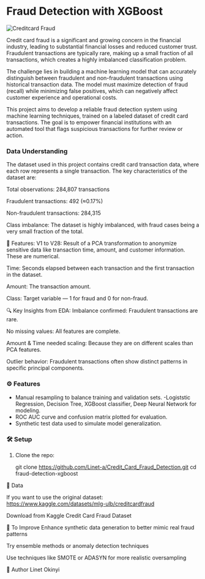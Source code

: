 # Fraud Detection with XGBoost

![Creditcard Fraud](https://media.licdn.com/dms/image/v2/C4E12AQGxNm7Bk_0iDQ/article-cover_image-shrink_720_1280/article-cover_image-shrink_720_1280/0/1630834609337?e=2147483647&v=beta&t=WSNr1rRZc4JV77escMP0MykuZibYY9BUCZkIzgO3WZA)

Credit card fraud is a significant and growing concern in the financial industry, leading to substantial financial losses and reduced customer trust. Fraudulent transactions are typically rare, making up a small fraction of all transactions, which creates a highly imbalanced classification problem.

The challenge lies in building a machine learning model that can accurately distinguish between fraudulent and non-fraudulent transactions using historical transaction data. The model must maximize detection of fraud (recall) while minimizing false positives, which can negatively affect customer experience and operational costs.

This project aims to develop a reliable fraud detection system using machine learning techniques, trained on a labeled dataset of credit card transactions. The goal is to empower financial institutions with an automated tool that flags suspicious transactions for further review or action.

### Data Understanding
The dataset used in this project contains credit card transaction data, where each row represents a single transaction. The key characteristics of the dataset are:

Total observations: 284,807 transactions

Fraudulent transactions: 492 (≈0.17%)

Non-fraudulent transactions: 284,315

Class imbalance: The dataset is highly imbalanced, with fraud cases being a very small fraction of the total.

📌 Features:
V1 to V28: Result of a PCA transformation to anonymize sensitive data like transaction time, amount, and customer information. These are numerical.

Time: Seconds elapsed between each transaction and the first transaction in the dataset.

Amount: The transaction amount.

Class: Target variable — 1 for fraud and 0 for non-fraud.

🔍 Key Insights from EDA:
Imbalance confirmed: Fraudulent transactions are rare.

No missing values: All features are complete.

Amount & Time needed scaling: Because they are on different scales than PCA features.

Outlier behavior: Fraudulent transactions often show distinct patterns in specific principal components.


### ⚙️ Features

- Manual resampling to balance training and validation sets.
-Logiststic Regression, Decision Tree,  XGBoost classifier, Deep Neural Network for modeling.
- ROC AUC curve and confusion matrix plotted for evaluation.
- Synthetic test data used to simulate model generalization.


### 🛠 Setup

1. Clone the repo:

   git clone https://github.com/Linet-a/Credit_Card_Fraud_Detection.git
   cd fraud-detection-xgboost


📁 Data

If you want to use the original dataset: https://www.kaggle.com/datasets/mlg-ulb/creditcardfraud

Download from Kaggle Credit Card Fraud Dataset


🚧 To Improve
Enhance synthetic data generation to better mimic real fraud patterns

Try ensemble methods or anomaly detection techniques

Use techniques like SMOTE or ADASYN for more realistic oversampling

👤 Author
Linet Okinyi

